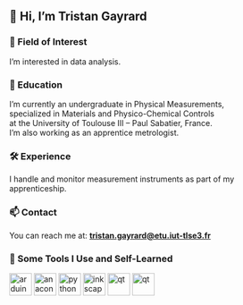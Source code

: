 ## 👋 Hi, I’m Tristan Gayrard

### 👀 Field of Interest  
I’m interested in data analysis.

### 🌱 Education  
I’m currently an undergraduate in Physical Measurements,  
specialized in Materials and Physico-Chemical Controls  
at the University of Toulouse III – Paul Sabatier, France.  
I’m also working as an apprentice metrologist.

### 🛠️ Experience  
I handle and monitor measurement instruments as part of my apprenticeship.

### 📫 Contact  
You can reach me at: **tristan.gayrard@etu.iut-tlse3.fr**

### 🧰 Some Tools I Use and Self-Learned  
<p align="left">
  <img src="https://cdn.jsdelivr.net/gh/devicons/devicon@latest/icons/arduino/arduino-original.svg"   alt="arduino" width="40" height="40"  />
  <img src="https://cdn.jsdelivr.net/gh/devicons/devicon@latest/icons/anaconda/anaconda-original.svg" alt="anaconda" width="40" height="40" />
  <img src="https://cdn.jsdelivr.net/gh/devicons/devicon@latest/icons/python/python-original.svg"     alt="python" width="40" height="40"   />
  <img src="https://cdn.jsdelivr.net/gh/devicons/devicon@latest/icons/inkscape/inkscape-original.svg" alt="inkscape" width="40" height="40" />
  <img src="https://cdn.jsdelivr.net/gh/devicons/devicon@latest/icons/qt/qt-original.svg"             alt="qt" width="40" height="40"       />  
  <img src="https://cdn.jsdelivr.net/gh/devicons/devicon@latest/icons/jupyter/jupyter-original.svg"   alt="qt" width="40" height="40"       />
          
</p>

